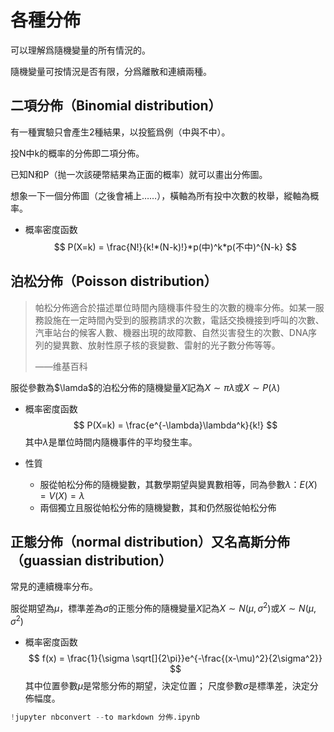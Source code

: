 
# 各種分佈
可以理解爲隨機變量的所有情況的。

隨機變量可按情況是否有限，分爲離散和連續兩種。

## 二項分佈（Binomial distribution）
有一種實驗只會產生2種結果，以投籃爲例（中與不中）。

投N中k的概率的分佈即二項分佈。

已知N和P（抛一次該硬幣結果為正面的概率）就可以畫出分佈圖。

想象一下一個分佈圖（之後會補上……），橫軸為所有投中次數的枚舉，縱軸為概率。

* 概率密度函数
$$ 
P(X=k) = \frac{N!}{k!*(N-k)!}*p(中)^k*p(不中)^{N-k}
$$

## 泊松分佈（Poisson distribution）
>帕松分佈適合於描述單位時間內隨機事件發生的次數的機率分佈。如某一服務設施在一定時間內受到的服務請求的次數，電話交換機接到呼叫的次數、汽車站台的候客人數、機器出現的故障數、自然災害發生的次數、DNA序列的變異數、放射性原子核的衰變數、雷射的光子數分佈等等。
>
>——维基百科

服從參數為$\lamda$的泊松分佈的隨機變量$X$記為$X \sim \pi{\lambda}$或$X\sim P(\lambda)$

* 概率密度函数
$$
P(X=k) = \frac{e^{-\lambda}\lambda^k}{k!}
$$
其中$\lambda$是單位時間内隨機事件的平均發生率。

* 性質
    * 服從帕松分佈的隨機變數，其數學期望與變異數相等，同為參數$\lambda：E(X)=V(X)=\lambda$
    * 兩個獨立且服從帕松分佈的隨機變數，其和仍然服從帕松分佈

## 正態分佈（normal distribution）又名高斯分佈（guassian distribution）
常見的連續機率分布。

服從期望為$\mu$，標準差為$\sigma$的正態分佈的隨機變量$X$記為$X \sim N(\mu, \sigma^2)$或$X\sim N(\mu, \sigma^2)$

* 概率密度函数
$$
f(x) = \frac{1}{\sigma \sqrt[]{2\pi}}e^{-\frac{(x-\mu)^2}{2\sigma^2}}
$$
其中位置參數$\mu$是常態分佈的期望，決定位置；
尺度參數$\sigma$是標準差，決定分佈幅度。


```python
!jupyter nbconvert --to markdown 分佈.ipynb
```
